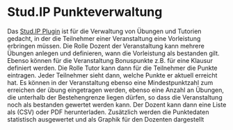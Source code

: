 Stud.IP Punkteverwaltung
========================

Das [Stud.IP Plugin](http://www.studip.de) ist für die Verwaltung von Übungen und Tutorien gedacht, in der die Teilnehmer einer Veranstaltung
eine Vorleistung erbringen müssen. Die Rolle Dozent der Veranstaltung kann mehrere Übungen anlegen und definieren, wann die Vorleistung als
bestanden gilt. Ebenso können für die Veranstaltung Bonuspunkte z.B. für eine Klausur definiert werden. Die Rolle Tutor kann dann für die
Teilnehmer die Punkte eintragen. Jeder Teilnehmer sieht dann, welche Punkte er aktuell erreicht hat. Es können in der Veranstaltung
ebenso eine Mindestpunktzahl zum erreichen der übung eingetragen werden, ebenso eine Anzahl an Übungen, die unterhalb der Bestehengrenze
liegen dürfen, so dass die Veranstaltung noch als bestanden gewertet werden kann. Der Dozent kann dann eine Liste als (CSV) oder PDF
herunterladen. Zusätzlich werden die Punktedaten statistisch ausgewertet und als Graphik für den Dozenten dargestellt
